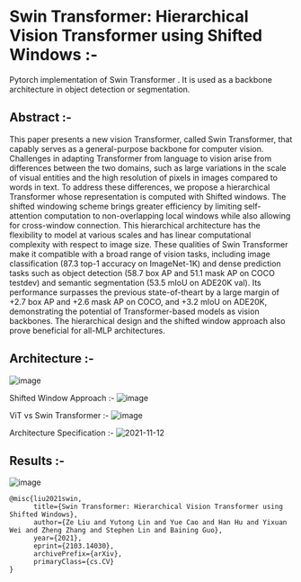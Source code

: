 # Swin Transformer: Hierarchical Vision Transformer using Shifted Windows :-

Pytorch implementation of Swin Transformer . It is used as a backbone architecture in object detection or segmentation.

## Abstract :- 
This paper presents a new vision Transformer, called
Swin Transformer, that capably serves as a general-purpose
backbone for computer vision. Challenges in adapting
Transformer from language to vision arise from differences
between the two domains, such as large variations in the
scale of visual entities and the high resolution of pixels
in images compared to words in text. To address these
differences, we propose a hierarchical Transformer whose
representation is computed with Shifted windows. The
shifted windowing scheme brings greater efficiency by limiting self-attention computation to non-overlapping local
windows while also allowing for cross-window connection.
This hierarchical architecture has the flexibility to model
at various scales and has linear computational complexity
with respect to image size. These qualities of Swin Transformer make it compatible with a broad range of vision
tasks, including image classification (87.3 top-1 accuracy
on ImageNet-1K) and dense prediction tasks such as object
detection (58.7 box AP and 51.1 mask AP on COCO testdev) and semantic segmentation (53.5 mIoU on ADE20K
val). Its performance surpasses the previous state-of-theart by a large margin of +2.7 box AP and +2.6 mask AP on
COCO, and +3.2 mIoU on ADE20K, demonstrating the potential of Transformer-based models as vision backbones.
The hierarchical design and the shifted window approach
also prove beneficial for all-MLP architectures.

## Architecture :- 
![image](https://user-images.githubusercontent.com/76057253/141417890-205ef441-18bb-4646-8066-0ce59c5362a8.png)

Shifted Window Approach :- 
![image](https://user-images.githubusercontent.com/76057253/141417986-0526a2f7-837d-4c1e-8d34-760aac7e4689.png)

ViT vs Swin Transformer :- 
![image](https://user-images.githubusercontent.com/76057253/141418174-a365048d-19b5-4e08-914e-168d8a4ed190.png)

Architecture Specification :- 
![2021-11-12](https://user-images.githubusercontent.com/76057253/141418450-332d15a6-f3ca-4d13-8862-5764e953a58e.png)

## Results :- 
![image](https://user-images.githubusercontent.com/76057253/141418523-f1b4f5a8-430e-45e0-b5db-fd16f7df66e7.png)

```
@misc{liu2021swin,
      title={Swin Transformer: Hierarchical Vision Transformer using Shifted Windows}, 
      author={Ze Liu and Yutong Lin and Yue Cao and Han Hu and Yixuan Wei and Zheng Zhang and Stephen Lin and Baining Guo},
      year={2021},
      eprint={2103.14030},
      archivePrefix={arXiv},
      primaryClass={cs.CV}
}
```
